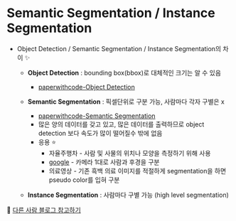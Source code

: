 # Semantic Segmentation / Instance Segmentation

+ Object Detection / Semantic Segmentation / Instance Segmentation의 차이 ✨
   + **Object Detection** : bounding box(bbox)로 대체적인 크기는 알 수 있음
      + [paperwithcode-Object Detection](https://paperswithcode.com/task/object-detection)   
      
   + **Semantic Segmentation** : 픽셀단위로 구분 가능, 사람마다 각자 구별은 x
      + [paperwithcode-Semantic Segmentation](https://paperswithcode.com/task/semantic-segmentation)   
      + 많은 양의 데이터를 갖고 있고, 많은 데이터를 출력하므로 object detection 보다 속도가 많이 떨어질수 밖에 없음
      + 응용 ⭐
         + 자율주행차 - 사람 및 사물의 위치나 모양을 측정하기 위해 사용
         + [google](https://ai.googleblog.com/2017/10/portrait-mode-on-pixel-2-and-pixel-2-xl.html) - 카메라 1대로 사람과 후경을 구분
         + 의료영상 - 기존 흑백 의료 이미지를 적절하게 segmentation을 하면 pseudo color를 입혀 구분
      
   + **Instance Segmentation** : 사람마다 구별 가능 (high level segmentation)
   
   
💫 [다른 사람 블로그 참고하기](https://medium.com/hyunjulie/1%ED%8E%B8-semantic-segmentation-%EC%B2%AB%EA%B1%B8%EC%9D%8C-4180367ec9cb)

